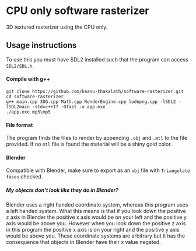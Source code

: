 # CPU only software rasterizer
3D textured rasterizer using the CPU only.
## Usage instructions
To use this you must have SDL2 installed such that the program can access `SDL2/SDL.h`.
#### Compile with g++
```
git clone https://github.com/keanu-thakalath/software-rasterizer.git
cd software-rasterizer
g++ main.cpp 3DG.cpp Math.cpp RenderEngine.cpp lodepng.cpp -lSDL2 -lSDL2main -std=c++17 -Ofast -o app.exe
./app.exe mp5\mp5
```
#### File format
The program finds the files to render by appending `.obj` and `.mtl` to the file provided. If no `mtl` file is found the material will be a shiny gold color.
#### Blender
Compatible with Blender, make sure to export as an `obj` file with `Triangulate faces` checked.
##### My objects don't look like they do in Blender?
Blender uses a right handed coordinate system, whereas this program uses a left handed system. What this means is that if you look down the positive z axis in Blender the positive x axis would be on your left and the positive y axis would be above you. However when you look down the positive z axis in this program the positive x axis is on your right and the positive y axis would be above you.
These coordinate systems are arbitrary but it has the consequence that objects in Blender have their x value negated.
